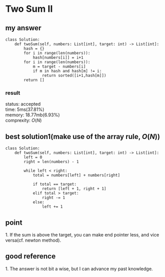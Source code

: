 # Two Sum Ⅱ

## my answer
~~~
class Solution:
    def twoSum(self, numbers: List[int], target: int) -> List[int]:
        hash = {}
        for i in range(len(numbers)):
            hash[numbers[i]] = i+1
        for i in range(len(numbers)):
            m = target - numbers[i]
            if m in hash and hash[m] != i:
                return sorted([i+1,hash[m]])
        return []
~~~

### result
status: accepted <br>
time: 5ms(37.81%) <br>
memory: 18.77mb(6.93%) <br>
comprexity: $`O(N)`$ <br>

## best solution1(make use of the array rule, $` O(N) `$)
~~~
class Solution:
    def twoSum(self, numbers: List[int], target: int) -> List[int]:
        left = 0
        right = len(numbers) - 1

        while left < right:
            total = numbers[left] + numbers[right]

            if total == target:
                return [left + 1, right + 1]
            elif total > target:
                right -= 1
            else:
                left += 1
~~~

## point
1\. If the sum is above the target, you can make end pointer less, and vice versa(cf. newton method).<br>

## good reference
1\. The answer is not bit a wise, but I can advance my past knowledge. <br>